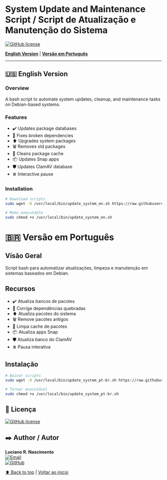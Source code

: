 <a name="inicio"></a>
# System Update and Maintenance Script / Script de Atualização e Manutenção do Sistema

[![GitHub license](https://img.shields.io/badge/license-GPLv3-blue.svg)](https://github.com/rovanni/LinuxUpdateManager/blob/master/LICENSE)

<a name="english"></a>
**[English Version](#english)** | **[Versão em Português](#português)**

---

## 🇺🇸 English Version

### Overview
A bash script to automate system updates, cleanup, and maintenance tasks on Debian-based systems.

### Features
- ✔️ Updates package databases  
- 🔧 Fixes broken dependencies  
- ⬆️ Upgrades system packages  
- 🗑️ Removes old packages  
- 🧹 Cleans package cache  
- 📦 Updates Snap apps  
- 🛡️ Updates ClamAV database  
- ⏸️ Interactive pause  

### Installation
```bash
# Download scripts
sudo wget -O /usr/local/bin/update_system_en.sh https://raw.githubusercontent.com/rovanni/LinuxUpdateManager/main/update-en.sh

# Make executable
sudo chmod +x /usr/local/bin/update_system_en.sh
```
<a name="português"></a>
# 🇧🇷 Versão em Português

## Visão Geral
Script bash para automatizar atualizações, limpeza e manutenção em sistemas baseados em Debian.

## Recursos
- ✔️ Atualiza bancos de pacotes  
- 🔧 Corrige dependências quebradas  
- ⬆️ Atualiza pacotes do sistema  
- 🗑️ Remove pacotes antigos  
- 🧹 Limpa cache de pacotes  
- 📦 Atualiza apps Snap  
- 🛡️ Atualiza banco do ClamAV  
- ⏸️ Pausa interativa  

## Instalação
```bash
# Baixar scripts
sudo wget -O /usr/local/bin/update_system_pt-br.sh https://raw.githubusercontent.com/rovanni/LinuxUpdateManager/main/update-pt-br.sh

# Tornar executável
sudo chmod +x /usr/local/bin/update_system_pt-br.sh
```
## 📜 Licença  
[![GitHub license](https://img.shields.io/badge/license-GPLv3-blue.svg)](https://github.com/rovanni/LinuxUpdateManager/blob/master/LICENSE)

## ✒️ Author / Autor  
**Luciano R. Nascimento**  
[![Email](https://img.shields.io/badge/Email-rovanni%40gmail.com-blue?logo=gmail)](mailto:rovanni@gmail.com)  
[![GitHub](https://img.shields.io/badge/GitHub-rovanni-blue?logo=github)](https://github.com/rovanni)

[⬆️ Back to top](#inicio) | [Voltar ao inicio](#inicio)
